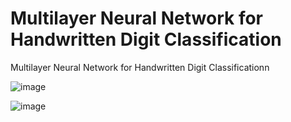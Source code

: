 # Multilayer Neural Network for Handwritten Digit Classification
Multilayer Neural Network for Handwritten Digit Classificationn

![image](https://user-images.githubusercontent.com/32316270/45592534-1a92c900-b936-11e8-888b-2e9bb1168012.png)

![image](https://user-images.githubusercontent.com/32316270/45592550-5594fc80-b936-11e8-8b9e-2745f0111137.png)


